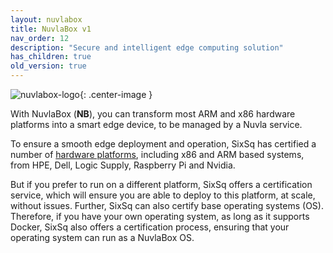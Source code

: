```yaml
---
layout: nuvlabox
title: NuvlaBox v1
nav_order: 12
description: "Secure and intelligent edge computing solution"
has_children: true
old_version: true
---
```


![nuvlabox-logo](/assets/img/nuvlabox-logo.png){: .center-image }

With NuvlaBox (**NB**), you can transform most ARM and x86 hardware platforms into a smart edge device, to be managed by a Nuvla service.

To ensure a smooth edge deployment and operation, SixSq has certified a number of [hardware platforms](https://sixsq.com/products-and-services/nuvlabox/tech-spec), including x86 and ARM based systems, from HPE, Dell, Logic Supply, Raspberry Pi and Nvidia.  

But if you prefer to run on a different platform, SixSq offers a certification service, which will ensure you are able to deploy to this platform, at scale, without issues. Further, SixSq can also certify base operating systems (OS).  Therefore, if you have your own operating system, as long as it supports Docker, SixSq also offers a certification process, ensuring that your operating system can run as a NuvlaBox OS.
